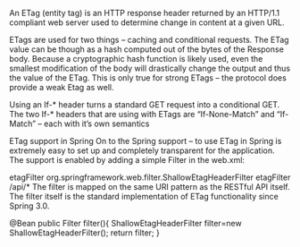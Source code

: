   An ETag (entity tag) is an HTTP response header returned by an HTTP/1.1 compliant web server used to determine change in content at a given URL.

ETags are used for two things – caching and conditional requests. The ETag value can be though as a hash computed out of the bytes of the Response body. Because a cryptographic hash function is likely used, even the smallest modification of the body will drastically change the output and thus the value of the ETag. This is only true for strong ETags – the protocol does provide a weak Etag as well.

Using an If-* header turns a standard GET request into a conditional GET. The two If-* headers that are using with ETags are “If-None-Match” and “If-Match” – each with it’s own semantics

ETag support in Spring
On to the Spring support – to use ETag in Spring is extremely easy to set up and completely transparent for the application. The support is enabled by adding a simple Filter in the web.xml:

<filter>
   <filter-name>etagFilter</filter-name>
   <filter-class>org.springframework.web.filter.ShallowEtagHeaderFilter</filter-class>
</filter>
<filter-mapping>
   <filter-name>etagFilter</filter-name>
   <url-pattern>/api/*</url-pattern>
</filter-mapping>
The filter is mapped on the same URI pattern as the RESTful API itself. The filter itself is the standard implementation of ETag functionality since Spring 3.0.


   @Bean
    public Filter filter(){
        ShallowEtagHeaderFilter filter=new ShallowEtagHeaderFilter();
        return filter;
    }
    
    
    
